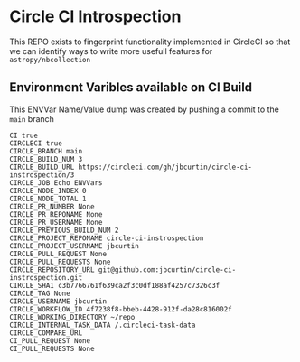 # Circle CI Introspection

This REPO exists to fingerprint functionality implemented in CircleCI so that we can identify ways to write more usefull features for `astropy/nbcollection`


## Environment Varibles available on CI Build

This ENVVar Name/Value dump was created by pushing a commit to the `main` branch
```
CI true
CIRCLECI true
CIRCLE_BRANCH main
CIRCLE_BUILD_NUM 3
CIRCLE_BUILD_URL https://circleci.com/gh/jbcurtin/circle-ci-instrospection/3
CIRCLE_JOB Echo ENVVars
CIRCLE_NODE_INDEX 0
CIRCLE_NODE_TOTAL 1
CIRCLE_PR_NUMBER None
CIRCLE_PR_REPONAME None
CIRCLE_PR_USERNAME None
CIRCLE_PREVIOUS_BUILD_NUM 2
CIRCLE_PROJECT_REPONAME circle-ci-instrospection
CIRCLE_PROJECT_USERNAME jbcurtin
CIRCLE_PULL_REQUEST None
CIRCLE_PULL_REQUESTS None
CIRCLE_REPOSITORY_URL git@github.com:jbcurtin/circle-ci-instrospection.git
CIRCLE_SHA1 c3b7766761f639ca2f3c0df188af4257c7326c3f
CIRCLE_TAG None
CIRCLE_USERNAME jbcurtin
CIRCLE_WORKFLOW_ID 4f7238f8-bbeb-4428-912f-da28c816002f
CIRCLE_WORKING_DIRECTORY ~/repo
CIRCLE_INTERNAL_TASK_DATA /.circleci-task-data
CIRCLE_COMPARE_URL 
CI_PULL_REQUEST None
CI_PULL_REQUESTS None
```
